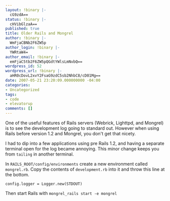 ```yaml
---
layout: !binary |-
  cG9zdA==
status: !binary |-
  cHVibGlzaA==
published: true
title: Older Rails and Mongrel
author: !binary |-
  WmFjaCBNb2F6ZW5p
author_login: !binary |-
  YWRtaW4=
author_email: !binary |-
  emFjaC5tb2F6ZW5pQGdtYWlsLmNvbQ==
wordpress_id: 52
wordpress_url: !binary |-
  aHR0cDovL2xvY2FsaG9zdC5sb2NhbC8/cD01Mg==
date: 2007-05-21 23:20:09.000000000 -04:00
categories:
- Uncategorized
tags:
- code
- elevatorup
comments: []
---
```

One of the useful features of Rails servers (Webrick, Lighttpd, and Mongrel) is to see the development log going to standard out. However when using Rails before version 1.2 and Mongrel, you don't get that nicety.

I had to dip into a few applications using pre Rails 1.2, and having a separate terminal open for the log became annoying. This minor change keeps you from `tailing` in another terminal.

In `RAILS_ROOT/config/environments` create a new environment called `mongrel.rb`. Copy the contents of `development.rb` into it and throw this line at the bottom.

`config.logger = Logger.new(STDOUT)`

Then start Rails with `mongrel_rails start -e mongrel`
